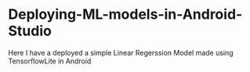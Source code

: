 # Deploying-ML-models-in-Android-Studio

Here I have a deployed a simple Linear Regerssion Model made using TensorflowLite in Android
